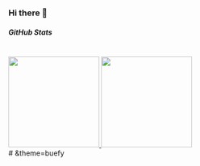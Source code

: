### Hi there 👋

<!--
**Abby-xu/Abby-xu** is a ✨ _special_ ✨ repository because its `README.md` (this file) appears on your GitHub profile.

Here are some ideas to get you started:

- 🔭 I’m currently working on ...
- 🌱 I’m currently learning ...
- 👯 I’m looking to collaborate on ...
- 🤔 I’m looking for help with ...
- 💬 Ask me about ...
- 📫 How to reach me: ...
- 😄 Pronouns: ...
- ⚡ Fun fact: ...
- [![Abby's GitHub stats](https://github-readme-stats.vercel.app/api?username=Abby-xu&show_icons=true&hide=stars,prs,issues&count_private=true&layout=compact)](https://github.com/Abby-xu/github-readme-stats)
- [![Top Langs](https://github-readme-stats.vercel.app/api/top-langs/?username=Abby-xu&hide=html&layout=compact)](https://github.com/Abby-xu/github-readme-stats)
-->

##### GitHub Stats

<br/>

<a href="https://github.com/Abby-xu">
  <img height="180em" src="https://github-readme-stats.vercel.app/api?username=Abby-xu&show_icons=true&hide=stars,prs&count_private=true&layout=compact" />
  <img height="180em" src="https://github-readme-stats.vercel.app/api/top-langs/?username=Abby-xu&hide=html&layout=compact" />
</a>

<br/>  
# &theme=buefy


